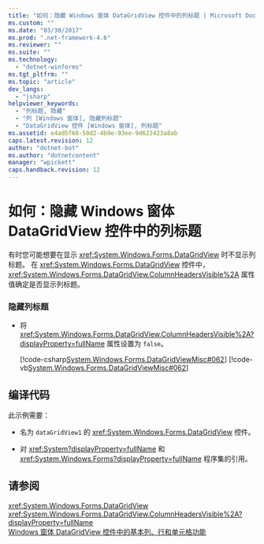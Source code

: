 ```yaml
---
title: "如何：隐藏 Windows 窗体 DataGridView 控件中的列标题 | Microsoft Docs"
ms.custom: ""
ms.date: "03/30/2017"
ms.prod: ".net-framework-4.6"
ms.reviewer: ""
ms.suite: ""
ms.technology: 
  - "dotnet-winforms"
ms.tgt_pltfrm: ""
ms.topic: "article"
dev_langs: 
  - "jsharp"
helpviewer_keywords: 
  - "列标题, 隐藏"
  - "列 [Windows 窗体], 隐藏列标题"
  - "DataGridView 控件 [Windows 窗体], 列标题"
ms.assetid: e4ad5f68-50d2-4b9e-93ee-9d622423a8ab
caps.latest.revision: 12
author: "dotnet-bot"
ms.author: "dotnetcontent"
manager: "wpickett"
caps.handback.revision: 12
---
```

# 如何：隐藏 Windows 窗体 DataGridView 控件中的列标题
有时您可能想要在显示 <xref:System.Windows.Forms.DataGridView> 时不显示列标题。  在 <xref:System.Windows.Forms.DataGridView> 控件中，<xref:System.Windows.Forms.DataGridView.ColumnHeadersVisible%2A> 属性值确定是否显示列标题。  
  
### 隐藏列标题  
  
-   将 <xref:System.Windows.Forms.DataGridView.ColumnHeadersVisible%2A?displayProperty=fullName> 属性设置为 `false`。  
  
     [!code-csharp[System.Windows.Forms.DataGridViewMisc#062](../../../../samples/snippets/csharp/VS_Snippets_Winforms/System.Windows.Forms.DataGridViewMisc/CS/datagridviewmisc.cs#062)]
     [!code-vb[System.Windows.Forms.DataGridViewMisc#062](../../../../samples/snippets/visualbasic/VS_Snippets_Winforms/System.Windows.Forms.DataGridViewMisc/VB/datagridviewmisc.vb#062)]  
  
## 编译代码  
 此示例需要：  
  
-   名为 `dataGridView1` 的 <xref:System.Windows.Forms.DataGridView> 控件。  
  
-   对 <xref:System?displayProperty=fullName> 和 <xref:System.Windows.Forms?displayProperty=fullName> 程序集的引用。  
  
## 请参阅  
 <xref:System.Windows.Forms.DataGridView>   
 <xref:System.Windows.Forms.DataGridView.ColumnHeadersVisible%2A?displayProperty=fullName>   
 [Windows 窗体 DataGridView 控件中的基本列、行和单元格功能](../../../../docs/framework/winforms/controls/basic-column-row-and-cell-features-wf-datagridview-control.md)